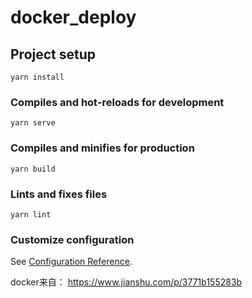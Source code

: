 # docker_deploy

## Project setup
```
yarn install
```

### Compiles and hot-reloads for development
```
yarn serve
```

### Compiles and minifies for production
```
yarn build
```

### Lints and fixes files
```
yarn lint
```
 
### Customize configuration
See [Configuration Reference](https://cli.vuejs.org/config/).

docker来自：
https://www.jianshu.com/p/3771b155283b
